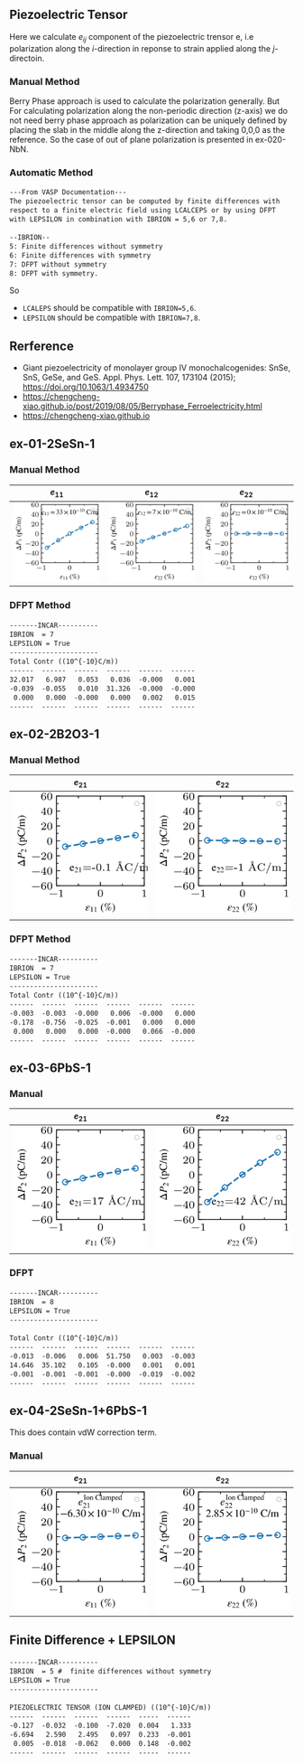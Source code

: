 ## Piezoelectric Tensor
Here we calculate $e_{ij}$ component of the piezoelectric trensor $\mathrm{e}$, i.e polarization along the $i$-direction in reponse to strain applied along the $j$-directoin.

### Manual Method
Berry Phase approach is used to calculate the polarization generally. But For calculating polarization along the non-periodic direction (z-axis) we do not need berry
phase approach as polarization can be uniquely defined by placing the slab in the middle along the z-direction and taking 0,0,0 as the reference. So the case of out
of plane polarization is presented in ex-020-NbN.

### Automatic Method
```
---From VASP Documentation---
The piezoelectric tensor can be computed by finite differences with respect to a finite electric field using LCALCEPS or by using DFPT with LEPSILON in combination with IBRION = 5,6 or 7,8.

--IBRION--
5: Finite differences without symmetry
6: Finite differences with symmetry
7: DFPT without symmetry
8: DFPT with symmetry.
```
So
* `LCALEPS` should be compatible with `IBRION=5,6`.
* `LEPSILON` should be compatible with `IBRION=7,8`.





## Rerference

* Giant piezoelectricity of monolayer group IV monochalcogenides: SnSe, SnS, GeSe, and GeS. Appl. Phys. Lett. 107, 173104 (2015); https://doi.org/10.1063/1.4934750
* https://chengcheng-xiao.github.io/post/2019/08/05/Berryphase_Ferroelectricity.html
* https://chengcheng-xiao.github.io

## ex-01-2SeSn-1
### Manual Method
|$e_{11}$|$e_{12}$|$e_{22}$|
|:--:|:--:|:--:|
|![](./ex-01-2SeSn-1/advancedManualStrainMethod/calc/piezo/strainX/fig-polXVsStrainX.svg)|![](./ex-01-2SeSn-1/advancedManualStrainMethod/calc/piezo/strainY/fig-polXVsStrainY.svg)|![](./ex-01-2SeSn-1/advancedManualStrainMethod/calc/piezo/strainY/fig-polYVsStrainY.svg)|

### DFPT Method

```
-------INCAR----------
IBRION  = 7 
LEPSILON = True
----------------------
Total Contr ((10^{-10}C/m))
------  ------  ------  ------  ------  ------
32.017   6.987   0.053   0.036  -0.000   0.001
-0.039  -0.055   0.010  31.326  -0.000  -0.000
 0.000   0.000  -0.000   0.000   0.002   0.015
------  ------  ------  ------  ------  ------
```
## ex-02-2B2O3-1
### Manual Method

|$e_{21}$|$e_{22}$|
|:--:|:--:|
|![](./ex-02-2B2O3-1/manualStrainMethod/calc/piezo/e21/fig-polVsStrain.svg)|![](./ex-02-2B2O3-1/manualStrainMethod/calc/piezo/e22/fig-polVsStrain.svg)|

### DFPT Method
```
-------INCAR----------
IBRION  = 7 
LEPSILON = True
----------------------
Total Contr ((10^{-10}C/m))
------  ------  ------  ------  ------  ------
-0.003  -0.003  -0.000   0.006  -0.000   0.000
-0.178  -0.756  -0.025  -0.001   0.000   0.000
 0.000   0.000   0.000  -0.000   0.066  -0.000
------  ------  ------  ------  ------  ------
```

##  ex-03-6PbS-1
### Manual
|$e_{21}$|$e_{22}$|
|:--:|:--:|
|![](./ex-03-6PbS-1/manualStrainMethod/calc/piezo/e21/fig-polVsStrain.svg)|![](./ex-03-6PbS-1/manualStrainMethod/calc/piezo/e22/fig-polVsStrain.svg)|

### DFPT
```
-------INCAR----------
IBRION  = 8 
LEPSILON = True
----------------------

Total Contr ((10^{-10}C/m))
------  ------  ------  ------  ------  ------
-0.013  -0.006   0.006  51.750   0.003  -0.003
14.646  35.102   0.105  -0.000   0.001   0.001
-0.001  -0.001  -0.001  -0.000  -0.019  -0.002
------  ------  ------  ------  ------  ------
```

## ex-04-2SeSn-1+6PbS-1 

This does contain vdW correction term.
### Manual
|$e_{21}$|$e_{22}$|
|:--:|:--:|
|![](./ex-04-2SeSn-1_6PbS-1/manualStrainMethod/calc/piezoIonClamped/e21/fig-polVsStrain.svg)|![](./ex-04-2SeSn-1_6PbS-1/manualStrainMethod/calc/piezoIonClamped/e22/fig-polVsStrain.svg)|


## Finite Difference + LEPSILON

```
-------INCAR----------
IBRION  = 5 #  finite differences without symmetry
LEPSILON = True 
----------------------

PIEZOELECTRIC TENSOR (ION CLAMPED) ((10^{-10}C/m))
------  ------  ------  ------  -----  ------
-0.127  -0.032  -0.100  -7.020  0.004   1.333
-6.694   2.590   2.495   0.097  0.233  -0.001
 0.005  -0.018  -0.062   0.000  0.148  -0.002
------  ------  ------  ------  -----  ------
```
